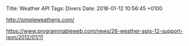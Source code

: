 Title:  Weather API
Tags: Divers
Date:   2018-01-12 10:56:45 +0100


<http://simpleweatherjs.com/>

<https://www.programmableweb.com/news/26-weather-apis-12-support-json/2012/01/11>
